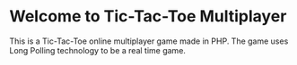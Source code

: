 # Welcome to Tic-Tac-Toe Multiplayer

This is a Tic-Tac-Toe online multiplayer game made in PHP.
The game uses Long Polling technology to be a real time game.


